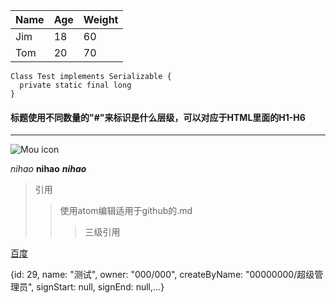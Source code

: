 | Name | Age | Weight |
| ---- | --- | ------ |
| Jim  | 18  | 60     |
| Tom  | 20  | 70     |

```
Class Test implements Serializable {
  private static final long
}
```
#### 标题使用不同数量的"#"来标识是什么层级，可以对应于HTML里面的H1-H6
---
![Mou icon](http://25.io/mou/Mou_128.png)

*nihao*
**nihao**
***nihao***
>引用
>>使用atom编辑适用于github的.md
>>>三级引用

[百度](https://www.baidu.com/)


{id: 29, name: "测试", owner: "000/000", createByName: "00000000/超级管理员", signStart: null, signEnd: null,…}
